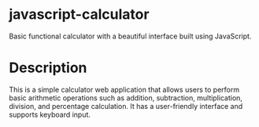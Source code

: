 # javascript-calculator
Basic functional calculator with a beautiful interface built using JavaScript.  

# Description
This is a simple calculator web application that allows users to perform basic arithmetic operations such as addition, subtraction, multiplication, division, and percentage calculation. It has a user-friendly interface and supports keyboard input.
